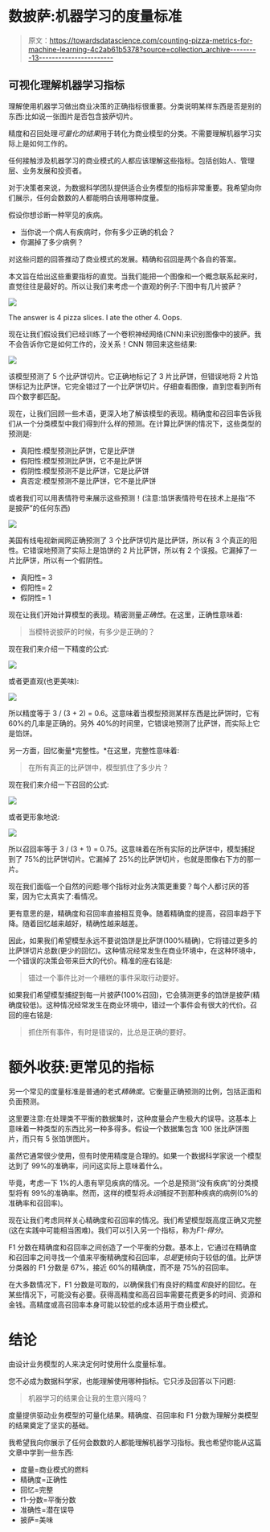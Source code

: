 # 数披萨:机器学习的度量标准

> 原文：<https://towardsdatascience.com/counting-pizza-metrics-for-machine-learning-4c2ab61b5378?source=collection_archive---------13----------------------->

## 可视化理解机器学习指标

理解使用机器学习做出商业决策的正确指标很重要。分类说明某样东西是否是别的东西:比如说一张图片是否包含披萨切片。

精度和召回处理*可量化的结果*用于转化为商业模型的分类。不需要理解机器学习实际上是如何工作的。

任何接触涉及机器学习的商业模式的人都应该理解这些指标。包括创始人、管理层、业务发展和投资者。

对于决策者来说，为数据科学团队提供适合业务模型的指标非常重要。我希望向你们展示，任何会数数的人都能明白该用哪种度量。

假设你想诊断一种罕见的疾病。

*   当你说一个病人有疾病时，你有多少正确的机会？
*   你漏掉了多少病例？

对这些问题的回答推动了商业模式的发展。精确和召回是两个各自的答案。

本文旨在给出这些重要指标的直觉。当我们能把一个图像和一个概念联系起来时，直觉往往是最好的。所以让我们来考虑一个直观的例子:下图中有几片披萨？

![](img/acac089838a5bc19314c6c9b392347d4.png)

The answer is 4 pizza slices. I ate the other 4\. Oops.

现在让我们假设我们已经训练了一个卷积神经网络(CNN)来识别图像中的披萨。我不会告诉你它是如何工作的，没关系！CNN 带回来这些结果:

![](img/7ac726af63b9bd5e9cdc4bb01ae6406b.png)

该模型预测了 5 个比萨饼切片。它正确地标记了 3 片比萨饼，但错误地将 2 片馅饼标记为比萨饼。它完全错过了一个比萨饼切片。仔细查看图像，直到您看到所有四个数字都匹配。

现在，让我们回顾一些术语，更深入地了解该模型的表现。精确度和召回率告诉我们从一个分类模型中我们得到什么样的预测。在计算比萨饼的情况下，这些类型的预测是:

*   真阳性:模型预测比萨饼，它是比萨饼
*   假阳性:模型预测比萨饼，它不是比萨饼
*   假阴性:模型预测不是比萨饼，它是比萨饼
*   真否定:模型预测不是比萨饼，它不是比萨饼

或者我们可以用表情符号来展示这些预测！(注意:馅饼表情符号在技术上是指“不是披萨”的任何东西)

![](img/c509637ffd3585646f778a11593c6c3f.png)

美国有线电视新闻网正确预测了 3 个比萨饼切片是比萨饼，所以有 3 个真正的阳性。它错误地预测了实际上是馅饼的 2 片比萨饼，所以有 2 个误报。它漏掉了一片比萨饼，所以有一个假阴性。

*   真阳性= 3
*   假阳性= 2
*   假阴性= 1

现在让我们开始计算模型的表现。精密测量*正确性*。在这里，正确性意味着:

> 当模特说披萨的时候，有多少是正确的？

现在我们来介绍一下精度的公式:

![](img/a8c75fda80e5398ff787a7540b893667.png)

或者更直观(也更美味):

![](img/43cc804fe8a96d0f2d51ff84a69c7b47.png)

所以精度等于 3 / (3 + 2) = 0.6。这意味着当模型预测某样东西是比萨饼时，它有 60%的几率是正确的。另外 40%的时间里，它错误地预测了比萨饼，而实际上它是馅饼。

另一方面，回忆衡量*完整性。*在这里，完整性意味着:

> 在所有真正的比萨饼中，模型抓住了多少片？

现在我们来介绍一下召回的公式:

![](img/91972f75b71f903a2f55e3e4d4693db8.png)

或者更形象地说:

![](img/eaa1073dd8db67a48a5c9c96e0bf88f0.png)

所以召回率等于 3 / (3 + 1) = 0.75。这意味着在所有实际的比萨饼中，模型捕捉到了 75%的比萨饼切片。它漏掉了 25%的比萨饼切片，也就是图像右下方的那一片。

现在我们面临一个自然的问题:哪个指标对业务决策更重要？每个人都讨厌的答案，因为它太真实了:看情况。

更有意思的是，精确度和召回率直接相互竞争。随着精确度的提高，召回率趋于下降。随着回忆越来越好，精确性越来越差。

因此，如果我们希望模型永远不要说馅饼是比萨饼(100%精确)，它将错过更多的比萨饼切片总数(更少的回忆)。这种情况经常发生在商业环境中，在这种环境中，一个错误的决策会带来巨大的代价。精准的座右铭是:

> 错过一个事件比对一个糟糕的事件采取行动要好。

如果我们希望模型捕捉到每一片披萨(100%召回)，它会猜测更多的馅饼是披萨(精确度较低)。这种情况经常发生在商业环境中，错过一个事件会有很大的代价。召回的座右铭是:

> 抓住所有事件，有时是错误的，比总是正确的要好。

# 额外收获:更常见的指标

另一个常见的度量标准是普通的老式*精确度*。它衡量正确预测的比例，包括正面和负面预测。

这里要注意:在处理类不平衡的数据集时，这种度量会产生极大的误导。这基本上意味着一种类型的东西比另一种多得多。假设一个数据集包含 100 张比萨饼图片，而只有 5 张馅饼图片。

虽然它通常很少使用，但有时使用精度是合理的。如果一个数据科学家说一个模型达到了 99%的准确率，问问这实际上意味着什么。

毕竟，考虑一下 1%的人患有罕见疾病的情况。一个总是预测“没有疾病”的分类模型将有 99%的准确率。然而，这样的模型将*永远*捕捉不到那种疾病的病例(0%的准确率和召回率)。

现在让我们考虑同样关心精确度和召回率的情况。我们希望模型既高度正确又完整(这在实践中可能相当困难)。我们可以引入另一个指标，称为*F1-得分*。

F1 分数在精确度和召回率之间创造了一个平衡的分数。基本上，它通过在精确度和召回率之间寻找一个值来平衡精确度和召回率，*总是*更倾向于较低的值。比萨饼分类器的 F1 分数是 67%，接近 60%的精确度，而不是 75%的召回率。

在大多数情况下，F1 分数是可取的，以确保我们有良好的精度*和*良好的回忆。在某些情况下，可能没有必要。获得高精度和高召回率需要花费更多的时间、资源和金钱。高精度或高召回率本身可能以较低的成本适用于商业模式。

# 结论

由设计业务模型的人来决定何时使用什么度量标准。

您不必成为数据科学家，也能理解使用哪种指标。它只涉及回答以下问题:

> 机器学习的结果会让我的生意兴隆吗？

度量提供驱动业务模型的可量化结果。精确度、召回率和 F1 分数为理解分类模型的结果奠定了坚实的基础。

我希望我向你展示了任何会数数的人都能理解机器学习指标。我也希望你能从这篇文章中学到一些东西:

*   度量=商业模式的燃料
*   精确度=正确性
*   回忆=完整
*   f1-分数=平衡分数
*   准确性=潜在误导
*   披萨=美味